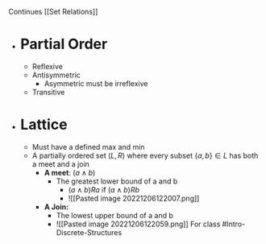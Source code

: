 Continues [[Set Relations]]
- # Partial Order
	- Reflexive
	- Antisymmetric
		- Asymmetric must be irreflexive
	- Transitive
- # Lattice
	- Must have a defined max and min
	- A partially ordered set $(L,R)$ where every subset $\{a,b\} \in L$ has both a meet and a join
		- **A meet**: $(a\land b)$
			- The greatest lower bound of a and b
				- $(a\land b)Ra$ if ($a\land b)Rb$ 
				- ![[Pasted image 20221206122007.png]]
		- **A Join:** 
			- The lowest upper bound of a and b
			- ![[Pasted image 20221206122059.png]]
For class #Intro-Discrete-Structures 